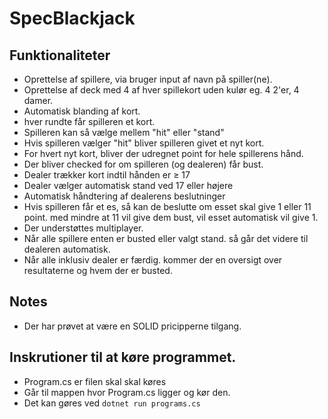 # SpecBlackjack

## Funktionaliteter
- Oprettelse af spillere, via bruger input af navn på spiller(ne).
- Oprettelse af deck med 4 af hver spillekort uden kulør eg. 4 2'er, 4 damer.
- Automatisk blanding af kort.
- hver rundte får spilleren et kort.
- Spilleren kan så vælge mellem "hit" eller "stand"
- Hvis spilleren vælger "hit" bliver spilleren givet et nyt kort.
- For hvert nyt kort, bliver der udregnet point for hele spillerens hånd.
- Der bliver checked for om spilleren (og dealeren) får bust.
- Dealer trækker kort indtil hånden er ≥ 17
- Dealer vælger automatisk stand ved 17 eller højere
- Automatisk håndtering af dealerens beslutninger
- Hvis spilleren får et es, så kan de beslutte om esset skal give 1 eller 11 point. med mindre at 11 vil give dem bust, vil esset automatisk vil give 1.
- Der understøttes multiplayer.
- Når alle spillere enten er busted eller valgt stand. så går det videre til dealeren automatisk.
- Når alle inklusiv dealer er færdig. kommer der en oversigt over resultaterne og hvem der er busted.

## Notes
- Der har prøvet at være en SOLID pricipperne tilgang.

## Inskrutioner til at køre programmet.
- Program.cs er filen skal skal køres
- Går til mappen hvor Program.cs ligger og kør den.
- Det kan gøres ved `dotnet run programs.cs`
